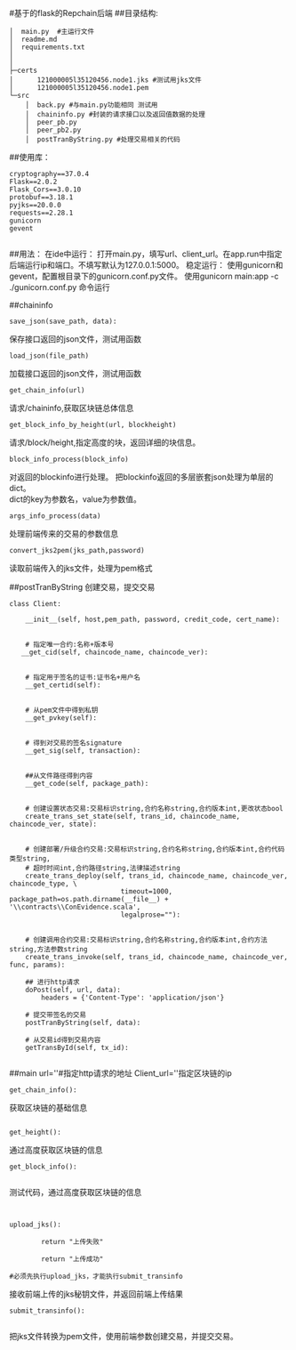 #基于的flask的Repchain后端
##目录结构:
```
│  main.py  #主运行文件
│  readme.md 
│  requirements.txt
│  
│              
├─certs
│      121000005l35120456.node1.jks #测试用jks文件
│      121000005l35120456.node1.pem
└─src
    │  back.py #与main.py功能相同 测试用
    │  chaininfo.py #封装的请求接口以及返回值数据的处理
    │  peer_pb.py
    │  peer_pb2.py
    │  postTranByString.py #处理交易相关的代码
```
 
##使用库：
```
cryptography==37.0.4
Flask==2.0.2
Flask_Cors==3.0.10
protobuf==3.18.1
pyjks==20.0.0
requests==2.28.1
gunicorn
gevent


```
##用法：
在ide中运行：
打开main.py，填写url、client_url。在app.run中指定后端运行ip和端口。不填写默认为127.0.0.1:5000。
稳定运行：
使用gunicorn和gevent，配置根目录下的gunicorn.conf.py文件。
使用gunicorn main:app -c ./gunicorn.conf.py 命令运行


##chaininfo

```
save_json(save_path, data):
```
保存接口返回的json文件，测试用函数

```
load_json(file_path)
```
加载接口返回的json文件，测试用函数
```
get_chain_info(url)
```
请求/chaininfo,获取区块链总体信息
```
get_block_info_by_height(url, blockheight)
```
请求/block/height,指定高度的块，返回详细的块信息。
```
block_info_process(block_info)
```
对返回的blockinfo进行处理。
把blockinfo返回的多层嵌套json处理为单层的dict。  
dict的key为参数名，value为参数值。


```
args_info_process(data)
```
处理前端传来的交易的参数信息
```
convert_jks2pem(jks_path,password)
```
读取前端传入的jks文件，处理为pem格式

##postTranByString
创建交易，提交交易
```
class Client:
    
    __init__(self, host,pem_path, password, credit_code, cert_name):
     

    # 指定唯一合约:名称+版本号
   __get_cid(self, chaincode_name, chaincode_ver):
  

    # 指定用于签名的证书:证书名+用户名
    __get_certid(self):
       

    # 从pem文件中得到私钥
    __get_pvkey(self):
 

    # 得到对交易的签名signature
    __get_sig(self, transaction):
       

    ##从文件路径得到内容
    __get_code(self, package_path):
       

    # 创建设置状态交易:交易标识string,合约名称string,合约版本int,更改状态bool
    create_trans_set_state(self, trans_id, chaincode_name, chaincode_ver, state):
 

    # 创建部署/升级合约交易:交易标识string,合约名称string,合约版本int,合约代码类型string,
    # 超时时间int,合约路径string,法律描述string
    create_trans_deploy(self, trans_id, chaincode_name, chaincode_ver, chaincode_type, \
                            timeout=1000, package_path=os.path.dirname(__file__) + '\\contracts\\ConEvidence.scala',
                            legalprose=""):


    # 创建调用合约交易:交易标识string,合约名称string,合约版本int,合约方法string,方法参数string
    create_trans_invoke(self, trans_id, chaincode_name, chaincode_ver, func, params):
        
    ## 进行http请求
    doPost(self, url, data):
        headers = {'Content-Type': 'application/json'}
        
    # 提交带签名的交易
    postTranByString(self, data):
       
    # 从交易id得到交易内容
    getTransById(self, tx_id):
        
```

##main
url=''#指定http请求的地址
Client_url=''指定区块链的ip
```
get_chain_info():

```
获取区块链的基础信息
```

get_height():
```
通过高度获取区块链的信息
```
get_block_info():
 
```
测试代码，通过高度获取区块链的信息
```


upload_jks():

        return "上传失败"

        return "上传成功"

#必须先执行upload_jks，才能执行submit_transinfo

```
接收前端上传的jks秘钥文件，并返回前端上传结果
```
submit_transinfo():
   
```

把jks文件转换为pem文件，使用前端参数创建交易，并提交交易。